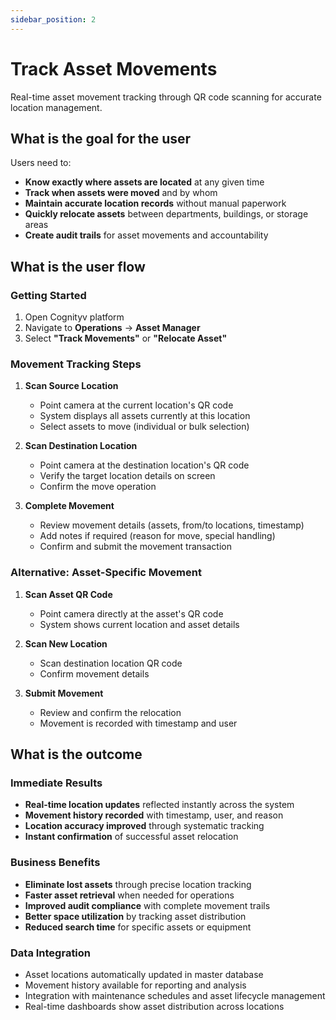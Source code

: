 ```yaml
---
sidebar_position: 2
---
```


# Track Asset Movements

Real-time asset movement tracking through QR code scanning for accurate location management.

## What is the goal for the user

Users need to:
- **Know exactly where assets are located** at any given time
- **Track when assets were moved** and by whom
- **Maintain accurate location records** without manual paperwork
- **Quickly relocate assets** between departments, buildings, or storage areas
- **Create audit trails** for asset movements and accountability

## What is the user flow

### Getting Started
1. Open Cognityv platform
2. Navigate to **Operations** → **Asset Manager**
3. Select **"Track Movements"** or **"Relocate Asset"**

### Movement Tracking Steps
1. **Scan Source Location**
   - Point camera at the current location's QR code
   - System displays all assets currently at this location
   - Select assets to move (individual or bulk selection)

2. **Scan Destination Location**
   - Point camera at the destination location's QR code
   - Verify the target location details on screen
   - Confirm the move operation

3. **Complete Movement**
   - Review movement details (assets, from/to locations, timestamp)
   - Add notes if required (reason for move, special handling)
   - Confirm and submit the movement transaction

### Alternative: Asset-Specific Movement
1. **Scan Asset QR Code**
   - Point camera directly at the asset's QR code
   - System shows current location and asset details

2. **Scan New Location**
   - Scan destination location QR code
   - Confirm movement details

3. **Submit Movement**
   - Review and confirm the relocation
   - Movement is recorded with timestamp and user

## What is the outcome

### Immediate Results
- **Real-time location updates** reflected instantly across the system
- **Movement history recorded** with timestamp, user, and reason
- **Location accuracy improved** through systematic tracking
- **Instant confirmation** of successful asset relocation

### Business Benefits
- **Eliminate lost assets** through precise location tracking
- **Faster asset retrieval** when needed for operations
- **Improved audit compliance** with complete movement trails
- **Better space utilization** by tracking asset distribution
- **Reduced search time** for specific assets or equipment

### Data Integration
- Asset locations automatically updated in master database
- Movement history available for reporting and analysis
- Integration with maintenance schedules and asset lifecycle management
- Real-time dashboards show asset distribution across locations 